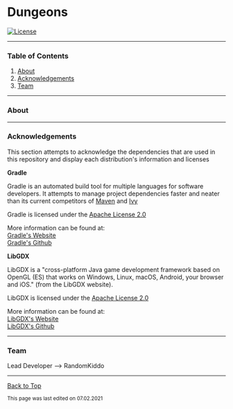 # Dungeons

[![License](https://img.shields.io/github/license/RandomKiddo/Dungeons)](https://www.gnu.org/license/gpl-3.0.en.html)

___

### Table of Contents

1. [About](#about)
2. [Acknowledgements](#acknowledgements)
3. [Team](#team)

___

### About

___

### Acknowledgements

This section attempts to acknowledge the dependencies that are used in this repository and display each distribution's information and licenses

**Gradle**

Gradle is an automated build tool for multiple languages for software developers. It attempts to manage project dependencies faster and neater than its current competitors of [Maven](https://maven.apache.org) and [Ivy](https://www.ivy.co)

Gradle is licensed under the [Apache License 2.0](https://www.apache.org/licenses/LICENSE-2.0)

More information can be found at: <br>
[Gradle's Website](https://gradle.org) <br>
[Gradle's Github](https://github.com/gradle/gradle)

**LibGDX**

LibGDX is a "cross-platform Java game development framework based on OpenGL (ES) that works on Windows, Linux, macOS, Android, your browser and iOS." (from the LibGDX website).

LibGDX is licensed under the [Apache License 2.0](https://www.apache.org/licenses/LICENSE-2.0)

More information can be found at: <br>
[LibGDX's Website](https://libgdx.com) <br>
[LibGDX's Github](https://github.com/libgdx/libgdx)

___

### Team

Lead Developer --> RandomKiddo

___

[Back to Top](#dungeons)

<sub>This page was last edited on 07.02.2021</sub>